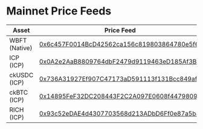 # Mainnet Price Feeds

| Asset         | Price Feed                                                                                                                                                     |
| ------------- | -------------------------------------------------------------------------------------------------------------------------------------------------------------- |
| WBFT (Native) | [0x6c457F0014BcD42562ca156c819803864780e5f6](https://explorer.mainnet.bitfinity.network/address/0x6c457F0014BcD42562ca156c819803864780e5f6)                    |
| ICP (ICP)     | [0x0A2e2AaB8809764dbF2479d9119463eD185Af3B6](https://explorer.mainnet.bitfinity.network/address/0x0A2e2AaB8809764dbF2479d9119463eD185Af3B6?tab=contract)       |
| ckUSDC (ICP)  | [0x736A31927Ef907C47173aD591113f131Bcc849af](https://explorer.mainnet.bitfinity.network/address/0x736A31927Ef907C47173aD591113f131Bcc849af?tab=read\_contract) |
| ckBTC (ICP)   | [0x14895FeF32DC208443F2C2A097E0608f4479809e](https://explorer.mainnet.bitfinity.network/address/0x14895FeF32DC208443F2C2A097E0608f4479809e?tab=read\_contract) |
| RICH (ICP)    | [0x93c52eDAE4d4307703568d213ADbD6Ff0e87a5b8](https://explorer.mainnet.bitfinity.network/address/0x93c52eDAE4d4307703568d213ADbD6Ff0e87a5b8?tab=read\_contract) |
